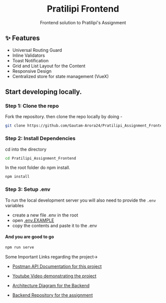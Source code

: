 <br />
<p align="center">

  <h1 align="center">Pratilipi Frontend</h1>

  <p align="center">Frontend solution to Pratilipi's Assignment</p>

## ✨ Features

- Universal Routing Guard
- Inline Validators
- Toast Notification
- Grid and List Layout for the Content
- Responsive Design
- Centralized store for state management (VueX)



## Start developing locally.

### Step 1: Clone the repo
Fork the repository. then clone the repo locally by doing -

```sh
git clone https://github.com/Gautam-Arora24/Pratilipi_Assignment_Frontend.git
```

### Step 2: Install Dependencies
cd into the directory

```sh
cd Pratilipi_Assignment_Frontend
```

In the root folder do npm install.
```sh
npm install
```

### Step 3: Setup .env
To run the local development server you will also need to provide the `.env` variables

- create a new file .env in the root
- open [.env.EXAMPLE](./.env.EXAMPLE)
- copy the contents and paste it to the .env

#### And you are good to go
```sh
npm run serve
```


Some Important Links regarding the project->
- [Postman API Documentation for this project](https://documenter.getpostman.com/view/10761771/VUxKTUr1)

- [Youtube Video demonstrating the project](https://youtu.be/JPWkoN0QYBE)

- [Architecture Diagram for the Backend](https://whimsical.com/pratilipi-NzVMVafSYYGvQEMfrnASBD)

- [Backend Repository for the assignment](https://github.com/Gautam-Arora24/Pratilipi_Assignment_Backend)
